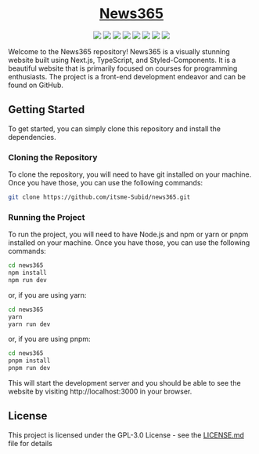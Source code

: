 <div align="center">

# [News365](https://raw.githubusercontent.com/itsme-Subid/News365/main/theme.png)

![](https://raw.githubusercontent.com/itsme-Subid/news365/main/preview.webp)
![](https://img.shields.io/github/license/itsme-Subid/news365?style=for-the-badge)
![](https://img.shields.io/github/languages/top/itsme-Subid/news365?style=for-the-badge)
![](https://img.shields.io/github/languages/count/itsme-Subid/news365?style=for-the-badge)
![](https://img.shields.io/github/languages/code-size/itsme-Subid/news365?style=for-the-badge)
![](https://img.shields.io/github/repo-size/itsme-Subid/news365?style=for-the-badge)
![](https://img.shields.io/github/last-commit/itsme-Subid/news365?style=for-the-badge)
![](https://img.shields.io/github/commit-activity/w/itsme-Subid/news365?style=for-the-badge)

</div>

Welcome to the News365 repository! News365 is a visually stunning website built using Next.js, TypeScript, and Styled-Components. It is a beautiful website that is primarily focused on courses for programming enthusiasts. The project is a front-end development endeavor and can be found on GitHub.

## Getting Started

To get started, you can simply clone this repository and install the dependencies.

### Cloning the Repository

To clone the repository, you will need to have git installed on your machine. Once you have those, you can use the following commands:

```bash
git clone https://github.com/itsme-Subid/news365.git
```

### Running the Project

To run the project, you will need to have Node.js and npm or yarn or pnpm installed on your machine. Once you have those, you can use the following commands:

```bash
cd news365
npm install
npm run dev
```

or, if you are using yarn:

```bash
cd news365
yarn
yarn run dev
```

or, if you are using pnpm:

```bash
cd news365
pnpm install
pnpm run dev
```

This will start the development server and you should be able to see the website by visiting http://localhost:3000 in your browser.

## License

This project is licensed under the GPL-3.0 License - see the [LICENSE.md](https://github.com/itsme-Subid/news365/blob/main/LICENSE) file for details
